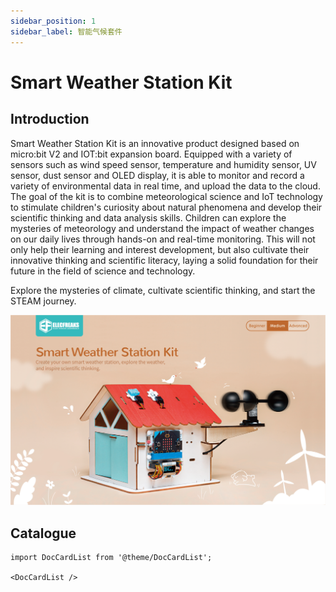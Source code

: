 ```yaml
---
sidebar_position: 1
sidebar_label: 智能气候套件
---
```


# Smart Weather Station Kit

## Introduction

Smart Weather Station Kit is an innovative product designed based on micro:bit V2 and IOT:bit expansion board. Equipped with a variety of sensors such as wind speed sensor, temperature and humidity sensor, UV sensor, dust sensor and OLED display, it is able to monitor and record a variety of environmental data in real time, and upload the data to the cloud. The goal of the kit is to combine meteorological science and IoT technology to stimulate children's curiosity about natural phenomena and develop their scientific thinking and data analysis skills. Children can explore the mysteries of meteorology and understand the impact of weather changes on our daily lives through hands-on and real-time monitoring. This will not only help their learning and interest development, but also cultivate their innovative thinking and scientific literacy, laying a solid foundation for their future in the field of science and technology.

Explore the mysteries of climate, cultivate scientific thinking, and start the STEAM journey.

![](./images/smart-weather-station-kit-products-introduction-01.png)

## Catalogue

```mdx-code-block
import DocCardList from '@theme/DocCardList';

<DocCardList />
```
